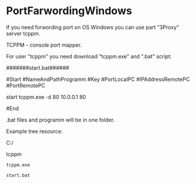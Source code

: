 # PortFarwordingWindows

If you need forwording port on OS Windows
you can use part "3Proxy" server tcppm.

TCPPM - console port mapper.

For user "tcppm" you need download "tcppm.exe"
and ".bat" script:

#######start.bat######

#Start #NameAndPathProgramm #Key #PortLocalPC #IPAddressRemotePC #PortRemotePC

start tcppm.exe -d 80 10.0.0.1 80

#End

.bat files and programm will be in one folder.

Example tree resource:

C:/

  tcppm

    tcppm.exe

    start.bat

